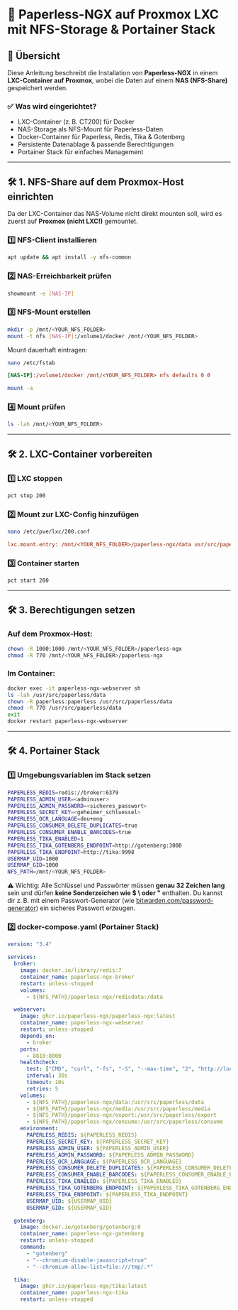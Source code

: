 # 🚀 Paperless-NGX auf Proxmox LXC mit NFS-Storage & Portainer Stack

## 📌 Übersicht

Diese Anleitung beschreibt die Installation von **Paperless-NGX** in einem **LXC-Container auf Proxmox**, wobei die Daten auf einem **NAS (NFS-Share)** gespeichert werden.

### ✅ Was wird eingerichtet?

* LXC-Container (z. B. CT200) für Docker
* NAS-Storage als NFS-Mount für Paperless-Daten
* Docker-Container für Paperless, Redis, Tika & Gotenberg
* Persistente Datenablage & passende Berechtigungen
* Portainer Stack für einfaches Management

---

## 🛠 1. NFS-Share auf dem Proxmox-Host einrichten

Da der LXC-Container das NAS-Volume nicht direkt mounten soll, wird es zuerst auf **Proxmox (nicht LXC!)** gemountet.

### 1️⃣ NFS-Client installieren

```bash
apt update && apt install -y nfs-common
```

### 2️⃣ NAS-Erreichbarkeit prüfen

```bash
showmount -e [NAS-IP]
```

### 3️⃣ NFS-Mount erstellen

```bash
mkdir -p /mnt/<YOUR_NFS_FOLDER>
mount -t nfs [NAS-IP]:/volume1/docker /mnt/<YOUR_NFS_FOLDER>
```

Mount dauerhaft eintragen:

```bash
nano /etc/fstab
```

```ini
[NAS-IP]:/volume1/docker /mnt/<YOUR_NFS_FOLDER> nfs defaults 0 0
```

```bash
mount -a
```

### 4️⃣ Mount prüfen

```bash
ls -lah /mnt/<YOUR_NFS_FOLDER>
```

---

## 🛠 2. LXC-Container vorbereiten

### 1️⃣ LXC stoppen

```bash
pct stop 200
```

### 2️⃣ Mount zur LXC-Config hinzufügen

```bash
nano /etc/pve/lxc/200.conf
```

```ini
lxc.mount.entry: /mnt/<YOUR_NFS_FOLDER>/paperless-ngx/data usr/src/paperless/data none bind,create=dir 0 0,rw
```

### 3️⃣ Container starten

```bash
pct start 200
```

---

## 🛠 3. Berechtigungen setzen

### Auf dem Proxmox-Host:

```bash
chown -R 1000:1000 /mnt/<YOUR_NFS_FOLDER>/paperless-ngx
chmod -R 770 /mnt/<YOUR_NFS_FOLDER>/paperless-ngx
```

### Im Container:

```bash
docker exec -it paperless-ngx-webserver sh
ls -lah /usr/src/paperless/data
chown -R paperless:paperless /usr/src/paperless/data
chmod -R 770 /usr/src/paperless/data
exit
docker restart paperless-ngx-webserver
```

---

## 🛠 4. Portainer Stack

### 1️⃣ Umgebungsvariablen im Stack setzen

```bash
PAPERLESS_REDIS=redis://broker:6379
PAPERLESS_ADMIN_USER=<adminuser>
PAPERLESS_ADMIN_PASSWORD=<sicheres_passwort>
PAPERLESS_SECRET_KEY=<geheimer_schluessel>
PAPERLESS_OCR_LANGUAGE=deu+eng
PAPERLESS_CONSUMER_DELETE_DUPLICATES=true
PAPERLESS_CONSUMER_ENABLE_BARCODES=true
PAPERLESS_TIKA_ENABLED=1
PAPERLESS_TIKA_GOTENBERG_ENDPOINT=http://gotenberg:3000
PAPERLESS_TIKA_ENDPOINT=http://tika:9998
USERMAP_UID=1000
USERMAP_GID=1000
NFS_PATH=/mnt/<YOUR_NFS_FOLDER>

```

⚠️ Wichtig: Alle Schlüssel und Passwörter müssen **genau 32 Zeichen lang** sein und dürfen **keine Sonderzeichen wie $ \ oder "** enthalten. Du kannst dir z. B. mit einem Passwort-Generator (wie [bitwarden.com/password-generator](https://bitwarden.com/password-generator)) ein sicheres Passwort erzeugen.

### 2️⃣ docker-compose.yaml (Portainer Stack)

```yaml
version: "3.4"

services:
  broker:
    image: docker.io/library/redis:7
    container_name: paperless-ngx-broker
    restart: unless-stopped
    volumes:
      - ${NFS_PATH}/paperless-ngx/redisdata:/data

  webserver:
    image: ghcr.io/paperless-ngx/paperless-ngx:latest
    container_name: paperless-ngx-webserver
    restart: unless-stopped
    depends_on:
      - broker
    ports:
      - 8810:8000
    healthcheck:
      test: ["CMD", "curl", "-fs", "-S", "--max-time", "2", "http://localhost:8000"]
      interval: 30s
      timeout: 10s
      retries: 5
    volumes:
      - ${NFS_PATH}/paperless-ngx/data:/usr/src/paperless/data
      - ${NFS_PATH}/paperless-ngx/media:/usr/src/paperless/media
      - ${NFS_PATH}/paperless-ngx/export:/usr/src/paperless/export
      - ${NFS_PATH}/paperless-ngx/consume:/usr/src/paperless/consume
    environment:
      PAPERLESS_REDIS: ${PAPERLESS_REDIS}
      PAPERLESS_SECRET_KEY: ${PAPERLESS_SECRET_KEY}
      PAPERLESS_ADMIN_USER: ${PAPERLESS_ADMIN_USER}
      PAPERLESS_ADMIN_PASSWORD: ${PAPERLESS_ADMIN_PASSWORD}
      PAPERLESS_OCR_LANGUAGE: ${PAPERLESS_OCR_LANGUAGE}
      PAPERLESS_CONSUMER_DELETE_DUPLICATES: ${PAPERLESS_CONSUMER_DELETE_DUPLICATES}
      PAPERLESS_CONSUMER_ENABLE_BARCODES: ${PAPERLESS_CONSUMER_ENABLE_BARCODES}
      PAPERLESS_TIKA_ENABLED: ${PAPERLESS_TIKA_ENABLED}
      PAPERLESS_TIKA_GOTENBERG_ENDPOINT: ${PAPERLESS_TIKA_GOTENBERG_ENDPOINT}
      PAPERLESS_TIKA_ENDPOINT: ${PAPERLESS_TIKA_ENDPOINT}
      USERMAP_UID: ${USERMAP_UID}
      USERMAP_GID: ${USERMAP_GID}

  gotenberg:
    image: docker.io/gotenberg/gotenberg:8
    container_name: paperless-ngx-gotenberg
    restart: unless-stopped
    command:
      - "gotenberg"
      - "--chromium-disable-javascript=true"
      - "--chromium-allow-list=file:///tmp/.*"

  tika:
    image: ghcr.io/paperless-ngx/tika:latest
    container_name: paperless-ngx-tika
    restart: unless-stopped
```

<!-- Hinweis: Diese Anleitung basiert auf einem externen YouTube-Tutorial. Probleme wurden mit ChatGPT gelöst und die Anleitung entsprechend überarbeitet. -->